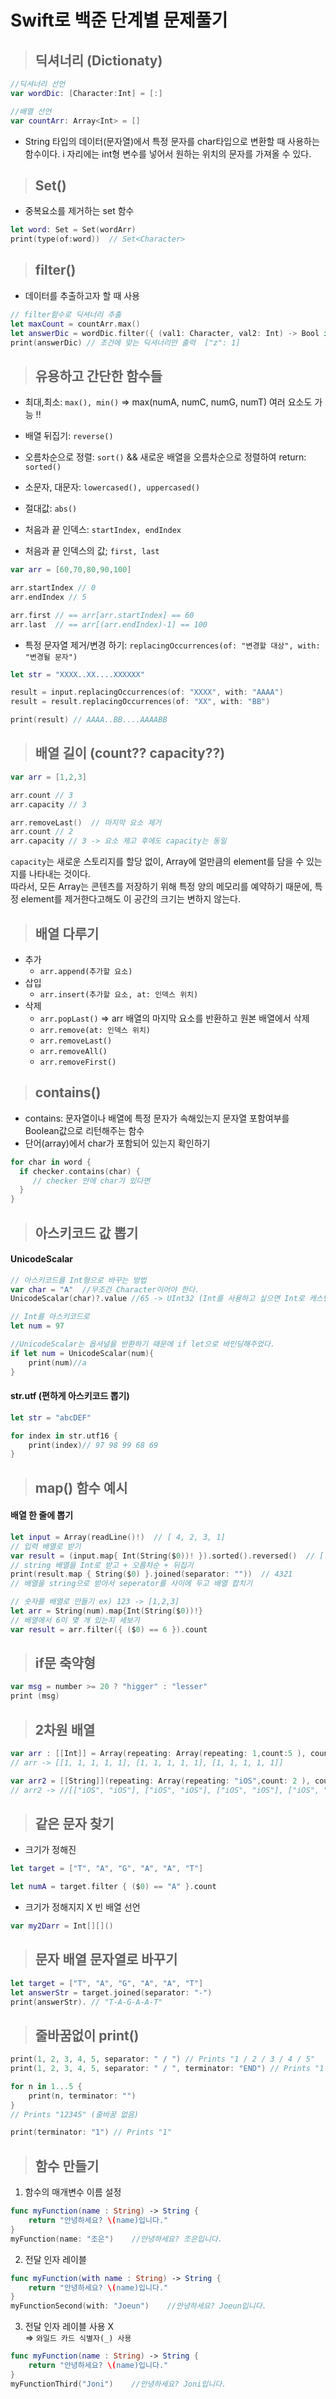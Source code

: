 # Swift로 백준 단계별 문제풀기 
  
>## 딕셔너리 (Dictionaty)
```swift
//딕셔너리 선언
var wordDic: [Character:Int] = [:]

//배열 선언
var countArr: Array<Int> = []
```
- String 타입의 데이터(문자열)에서 특정 문자를 char타입으로 변환할 때 사용하는 함수이다. i 자리에는 int형 변수를 넣어서 원하는 위치의 문자를 가져올 수 있다.
  
>## Set()
- 중복요소를 제거하는 set 함수
```swift
let word: Set = Set(wordArr)
print(type(of:word))  // Set<Character>
```
  
>## filter()
- 데이터를 추출하고자 할 때 사용
```swift
// filter함수로 딕셔너리 추출
let maxCount = countArr.max()
let answerDic = wordDic.filter({ (val1: Character, val2: Int) -> Bool in return val2 == maxCount } )
print(answerDic) // 조건에 맞는 딕셔너리만 출력  ["z": 1]
```
  
>## 유용하고 간단한 함수들
- 최대,최소: `max(), min()`   =>  max(numA, numC, numG, numT) 여러 요소도 가능 !!
- 배열 뒤집기: `reverse()`
- 오름차순으로 정렬: `sort()` && 새로운 배열을 오름차순으로 정렬하여 return: `sorted()`
- 소문자, 대문자: `lowercased(), uppercased()`
- 절대값: `abs()`
  
- 처음과 끝 인덱스: `startIndex, endIndex`
- 처음과 끝 인덱스의 값; `first, last`
```swift
var arr = [60,70,80,90,100]

arr.startIndex // 0
arr.endIndex // 5

arr.first // == arr[arr.startIndex] == 60
arr.last  // == arr[(arr.endIndex)-1] == 100
```
  
- 특정 문자열 제거/변경 하기: `replacingOccurrences(of: "변경할 대상", with: "변경될 문자")`
```swift
let str = "XXXX..XX....XXXXXX"

result = input.replacingOccurrences(of: "XXXX", with: "AAAA")
result = result.replacingOccurrences(of: "XX", with: "BB")

print(result) // AAAA..BB....AAAABB
```
  
>## 배열 길이 (count?? capacity??) 
```swift
var arr = [1,2,3]

arr.count // 3
arr.capacity // 3

arr.removeLast()  // 마지막 요소 제거
arr.count // 2
arr.capacity // 3 -> 요소 제고 후에도 capacity는 동일
```
`capacity`는 새로운 스토리지를 할당 없이, Array에 얼만큼의 element를 담을 수 있는지를 나타내는 것이다.  
따라서, 모든 Array는 콘텐츠를 저장하기 위해 특정 양의 메모리를 예약하기 때문에, 특정 element를 제거한다고해도 이 공간의 크기는 변하지 않는다.
<!-- https://sujinnaljin.medium.com/swift-array-%EC%9D%98-capacity-9c3a99d2c31f -->

>## 배열 다루기
- 추가
  - `arr.append(추가할 요소)`
- 삽입
  - `arr.insert(추가할 요소, at: 인덱스 위치)`
- 삭제
  - `arr.popLast()`  => arr 배열의 마지막 요소를 반환하고 원본 배열에서 삭제
  - `arr.remove(at: 인덱스 위치)`
  - `arr.removeLast()`
  - `arr.removeAll()`
  - `arr.removeFirst()`

>## contains()
- contains: 문자열이나 배열에 특정 문자가 속해있는지 문자열 포함여부를 Boolean값으로 리턴해주는 함수
- 단어(array)에서 char가 포함되어 있는지 확인하기 
```swift
for char in word {
  if checker.contains(char) {
     // checker 안에 char가 있다면
  }
}
```
  
>## 아스키코드 값 뽑기
#### UnicodeScalar
```swift
// 아스키코드를 Int형으로 바꾸는 방법
var char = "A"  //무조건 Character이어야 한다.
UnicodeScalar(char)?.value //65 -> UInt32 (Int를 사용하고 싶으면 Int로 캐스팅 해주어야 함)

// Int를 아스키코드로 
let num = 97

//UnicodeScalar는 옵셔널을 반환하기 때문에 if let으로 바인딩해주었다.
if let num = UnicodeScalar(num){
    print(num)//a
}
```
#### str.utf  (편하게 아스키코드 뽑기)
```swift
let str = "abcDEF"

for index in str.utf16 {
    print(index)// 97 98 99 68 69
}
```

>## map() 함수 예시
#### 배열 한 줄에 뽑기
```swift
let input = Array(readLine()!)  // [ 4, 2, 3, 1]
// 입력 배열로 받기
var result = (input.map{ Int(String($0))! }).sorted().reversed()  // [ 4, 3, 2, 1]
// string 배열을 Int로 받고 + 오름차순 + 뒤집기
print(result.map { String($0) }.joined(separator: ""))  // 4321
// 배열을 string으로 받아서 seperator를 사이에 두고 배열 합치기

// 숫자를 배열로 만들기 ex) 123 -> [1,2,3]
let arr = String(num).map{Int(String($0))!}
// 배열에서 6이 몇 개 있는지 세보기
var result = arr.filter({ ($0) == 6 }).count

```
>## if문 축약형
```swift
var msg = number >= 20 ? "higger" : "lesser"
print (msg)
```

>## 2차원 배열
```swift
var arr : [[Int]] = Array(repeating: Array(repeating: 1,count:5 ), count: 3)
// arr -> [[1, 1, 1, 1, 1], [1, 1, 1, 1, 1], [1, 1, 1, 1, 1]]

var arr2 = [[String]](repeating: Array(repeating: "iOS",count: 2 ), count: 4)
// arr2 -> //[["iOS", "iOS"], ["iOS", "iOS"], ["iOS", "iOS"], ["iOS", "iOS"]]
```
  
>## 같은 문자 찾기
- 크기가 정해진
```swift
let target = ["T", "A", "G", "A", "A", "T"]

let numA = target.filter { ($0) == "A" }.count
```
- 크기가 정해지지 X 빈 배열 선언
```swift
var my2Darr = Int[][]()
```
  
>## 문자 배열 문자열로 바꾸기
```swift
let target = ["T", "A", "G", "A", "A", "T"]
let answerStr = target.joined(separator: "-")
print(answerStr). // "T-A-G-A-A-T"
```

>## 줄바꿈없이 print()
```swift
print(1, 2, 3, 4, 5, separator: " / ") // Prints "1 / 2 / 3 / 4 / 5" 
print(1, 2, 3, 4, 5, separator: " / ", terminator: "END") // Prints "1 / 2 / 3 / 4 / 5END" 

for n in 1...5 {
    print(n, terminator: "")
}
// Prints "12345" (줄바꿈 없음)

print(terminator: "1") // Prints "1"
```
<!-- https://applecider2020.tistory.com/6 -->

>## 함수 만들기

1. 함수의 매개변수 이름 설정
```swift
func myFunction(name : String) -> String {
    return "안녕하세요? \(name)입니다."
}
myFunction(name: "조은")    //안녕하세요? 조은입니다.

```
  
2. 전달 인자 레이블
```swift
func myFunction(with name : String) -> String {
    return "안녕하세요? \(name)입니다."
}
myFunctionSecond(with: "Joeun")    //안녕하세요? Joeun입니다.

```
  
3. 전달 인자 레이블 사용 X   
=> `와일드 카드 식별자(_) 사용`
```swift
func myFunction(name : String) -> String {
    return "안녕하세요? \(name)입니다."
}
myFunctionThird("Joni")    //안녕하세요? Joni입니다.
```


